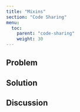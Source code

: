 ```yaml
---
title: "Mixins"
section: "Code Sharing"
menu:
  toc:
    parent: "code-sharing"
    weight: 30
---
```

## Problem

## Solution

## Discussion
